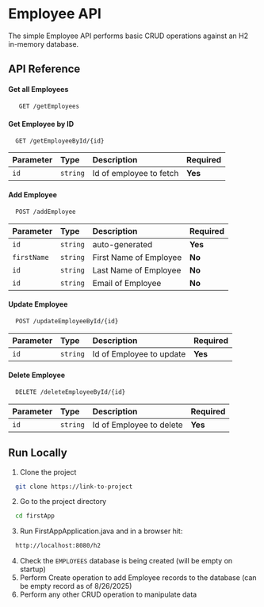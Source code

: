 
# Employee API

The simple Employee API performs basic CRUD operations against an H2 in-memory database. 


## API Reference

#### Get all Employees

```markdown
   GET /getEmployees
```

#### Get Employee by ID

```markdown
  GET /getEmployeeById/{id}
```

| Parameter | Type     | Description                       | Required |
| :-------- | :------- | :-------------------------------- | :--------|
| `id`      | `string` |Id of employee to fetch |  **Yes** |

#### Add Employee

```markdown
  POST /addEmployee
```

| Parameter | Type     | Description                       | Required |
| :-------- | :------- | :-------------------------------- | :--------| 
| `id`      | `string` | auto-generated | **Yes** |
| `firstName`      | `string` | First Name of Employee | **No** |
| `id`      | `string` | Last Name of Employee | **No** |
| `id`      | `string` | Email of Employee | **No** |

#### Update Employee

```markdown
  POST /updateEmployeeById/{id}
```

| Parameter | Type     | Description                       | Required |
| :-------- | :------- | :-------------------------------- | :--------|
| `id`      | `string` |Id of Employee to update |  **Yes** |

#### Delete Employee

```markdown
  DELETE /deleteEmployeeById/{id}
```

| Parameter | Type     | Description                       | Required |
| :-------- | :------- | :-------------------------------- | :--------|
| `id`      | `string` |Id of Employee to delete |  **Yes** |

## Run Locally

1. Clone the project

```bash
  git clone https://link-to-project
```

2. Go to the project directory

```bash
  cd firstApp
```

3. Run FirstAppApplication.java and in a browser hit:

```bash
  http://localhost:8080/h2
```

4. Check the `EMPLOYEES` database is being created (will be empty on startup)
5. Perform Create operation to add Employee records to the database (can be empty record as of 8/26/2025)
6. Perform any other CRUD operation to manipulate data

